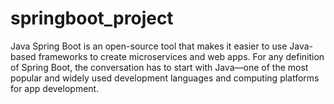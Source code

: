 # springboot_project
Java Spring Boot is an open-source tool that makes it easier to use Java-based frameworks to create microservices and web apps. For any definition of Spring Boot, the conversation has to start with Java—one of the most popular and widely used development languages and computing platforms for app development.
